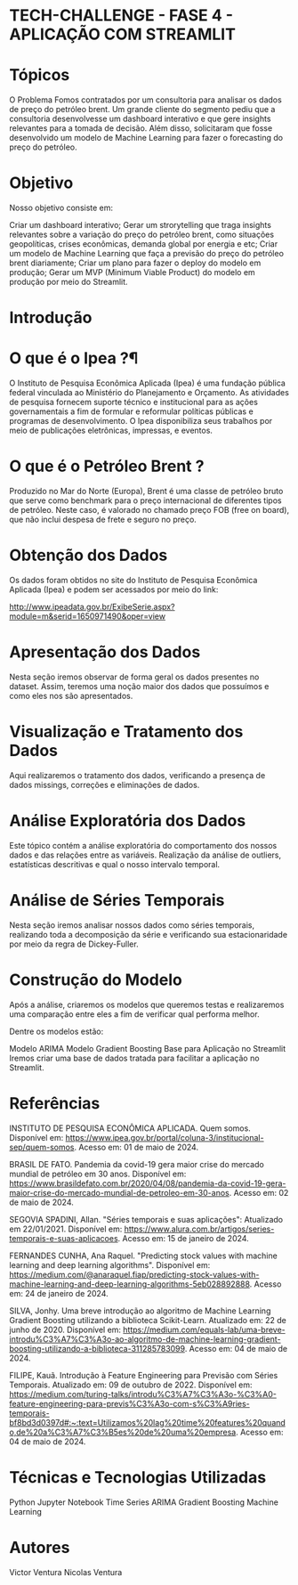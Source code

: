 # TECH-CHALLENGE - FASE 4 - APLICAÇÃO COM STREAMLIT
# Tópicos
O Problema
Fomos contratados por um consultoria para analisar os dados de preço do petróleo brent. Um grande cliente do segmento pediu que a consultoria desenvolvesse um dashboard interativo e que gere insights relevantes para a tomada de decisão. Além disso, solicitaram que fosse desenvolvido um modelo de Machine Learning para fazer o forecasting do preço do petróleo.

# Objetivo
Nosso objetivo consiste em:

Criar um dashboard interativo;
Gerar um strorytelling que traga insights relevantes sobre a variação do preço do petróleo brent, como situações geopolíticas, crises econômicas, demanda global por energia e etc;
Criar um modelo de Machine Learning que faça a previsão do preço do petróleo brent diariamente;
Criar um plano para fazer o deploy do modelo em produção;
Gerar um MVP (Minimum Viable Product) do modelo em produção por meio do Streamlit.
# Introdução
# O que é o Ipea ?¶
O Instituto de Pesquisa Econômica Aplicada (Ipea) é uma fundação pública federal vinculada ao Ministério do Planejamento e Orçamento. As atividades de pesquisa fornecem suporte técnico e institucional para as ações governamentais a fim de formular e reformular políticas públicas e programas de desenvolvimento. O Ipea disponibiliza seus trabalhos por meio de publicações eletrônicas, impressas, e eventos.

# O que é o Petróleo Brent ?
Produzido no Mar do Norte (Europa), Brent é uma classe de petróleo bruto que serve como benchmark para o preço internacional de diferentes tipos de petróleo. Neste caso, é valorado no chamado preço FOB (free on board), que não inclui despesa de frete e seguro no preço.

# Obtenção dos Dados
Os dados foram obtidos no site do Instituto de Pesquisa Econômica Aplicada (Ipea) e podem ser acessados por meio do link:

http://www.ipeadata.gov.br/ExibeSerie.aspx?module=m&serid=1650971490&oper=view

# Apresentação dos Dados
Nesta seção iremos observar de forma geral os dados presentes no dataset. Assim, teremos uma noção maior dos dados que possuímos e como eles nos são apresentados.

# Visualização e Tratamento dos Dados
Aqui realizaremos o tratamento dos dados, verificando a presença de dados missings, correções e eliminações de dados.

# Análise Exploratória dos Dados
Este tópico contém a análise exploratória do comportamento dos nossos dados e das relações entre as variáveis. Realização da análise de outliers, estatísticas descritivas e qual o nosso intervalo temporal.

# Análise de Séries Temporais
Nesta seção iremos analisar nossos dados como séries temporais, realizando toda a decomposição da série e verificando sua estacionaridade por meio da regra de Dickey-Fuller.

# Construção do Modelo
Após a análise, criaremos os modelos que queremos testas e realizaremos uma comparação entre eles a fim de verificar qual performa melhor.

Dentre os modelos estão:

Modelo ARIMA
Modelo Gradient Boosting
Base para Aplicação no Streamlit
Iremos criar uma base de dados tratada para facilitar a aplicação no Streamlit.

# Referências
INSTITUTO DE PESQUISA ECONÔMICA APLICADA. Quem somos. Disponível em: https://www.ipea.gov.br/portal/coluna-3/institucional-sep/quem-somos. Acesso em: 01 de maio de 2024.

BRASIL DE FATO. Pandemia da covid-19 gera maior crise do mercado mundial de petróleo em 30 anos. Disponível em: https://www.brasildefato.com.br/2020/04/08/pandemia-da-covid-19-gera-maior-crise-do-mercado-mundial-de-petroleo-em-30-anos. Acesso em: 02 de maio de 2024.

SEGOVIA SPADINI, Allan. "Séries temporais e suas aplicações": Atualizado em 22/01/2021. Disponível em: https://www.alura.com.br/artigos/series-temporais-e-suas-aplicacoes. Acesso em: 15 de janeiro de 2024.

FERNANDES CUNHA, Ana Raquel. "Predicting stock values with machine learning and deep learning algorithms". Disponível em: https://medium.com/@anaraquel.fiap/predicting-stock-values-with-machine-learning-and-deep-learning-algorithms-5eb028892888. Acesso em: 24 de janeiro de 2024.

SILVA, Jonhy. Uma breve introdução ao algoritmo de Machine Learning Gradient Boosting utilizando a biblioteca Scikit-Learn. Atualizado em: 22 de junho de 2020. Disponível em: https://medium.com/equals-lab/uma-breve-introdu%C3%A7%C3%A3o-ao-algoritmo-de-machine-learning-gradient-boosting-utilizando-a-biblioteca-311285783099. Acesso em: 04 de maio de 2024.

FILIPE, Kauã. Introdução à Feature Engineering para Previsão com Séries Temporais. Atualizado em: 09 de outubro de 2022. Disponível em: https://medium.com/turing-talks/introdu%C3%A7%C3%A3o-%C3%A0-feature-engineering-para-previs%C3%A3o-com-s%C3%A9ries-temporais-bf8bd3d0397d#:~:text=Utilizamos%20lag%20time%20features%20quando,de%20a%C3%A7%C3%B5es%20de%20uma%20empresa. Acesso em: 04 de maio de 2024.

# Técnicas e Tecnologias Utilizadas
Python
Jupyter Notebook
Time Series
ARIMA
Gradient Boosting
Machine Learning

# Autores

Victor Ventura 
Nicolas Ventura
